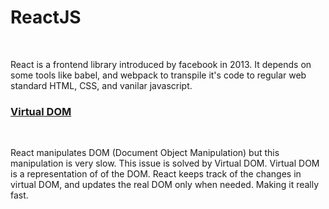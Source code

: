 # ReactJS

<br>

React is a frontend library introduced by facebook in 2013. It depends on some tools like babel, and webpack to transpile it's code to regular web standard HTML, CSS, and vanilar javascript.

### [Virtual DOM](https://www.codecademy.com/article/react-virtual-dom)

<br>

React manipulates DOM (Document Object Manipulation) but this manipulation is very slow. This issue is solved by Virtual DOM. Virtual DOM is a representation of of the DOM. React keeps track of the changes in virtual DOM, and updates the real DOM only when needed. Making it really fast.